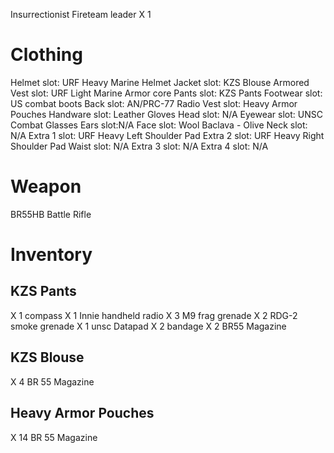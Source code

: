 Insurrectionist Fireteam leader X 1

# Clothing
Helmet slot: URF Heavy Marine Helmet
Jacket slot: KZS Blouse
Armored Vest slot: URF Light Marine Armor core
Pants slot: KZS Pants
Footwear slot: US combat boots
Back slot: AN/PRC-77 Radio
Vest slot: Heavy Armor Pouches
Handware slot: Leather Gloves
Head slot: N/A
Eyewear slot: UNSC Combat Glasses
Ears slot:N/A
Face slot: Wool Baclava - Olive
Neck slot: N/A
Extra 1 slot: URF Heavy Left Shoulder Pad
Extra 2 slot: URF Heavy Right Shoulder Pad
Waist slot: N/A
Extra 3 slot: N/A
Extra 4 slot: N/A

# Weapon
BR55HB Battle Rifle


# Inventory

## KZS Pants
X 1 compass
X 1 Innie handheld radio
X 3 M9 frag grenade
X 2 RDG-2 smoke grenade
X 1 unsc Datapad
X 2 bandage
X 2 BR55 Magazine

## KZS Blouse
X 4 BR 55 Magazine

## Heavy Armor Pouches
X 14 BR 55 Magazine
